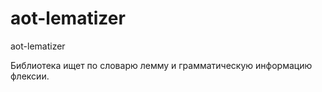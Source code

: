 # aot-lematizer
aot-lematizer

Библиотека ищет по словарю лемму и грамматическую информацию флексии.
